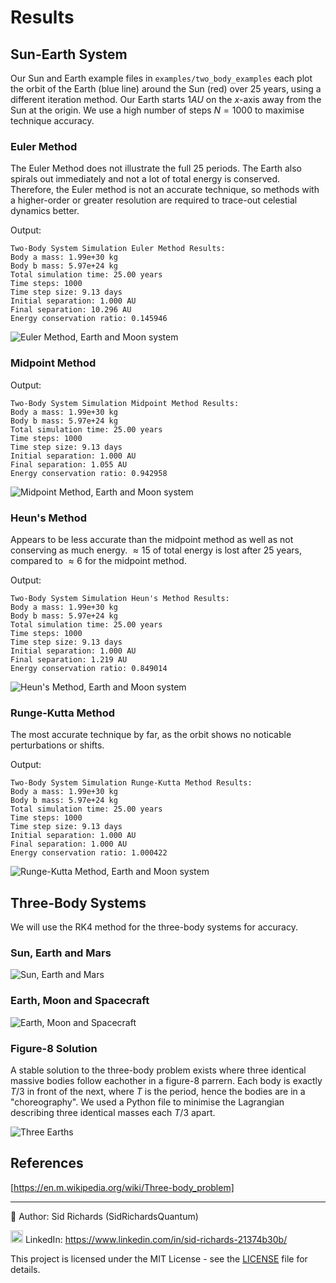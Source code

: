 # Results

## Sun-Earth System

Our Sun and Earth example files in ```examples/two_body_examples``` each plot the orbit of the Earth (blue line) around the Sun (red) over $25$ years, using a different iteration method.
Our Earth starts $1AU$ on the $x$-axis away from the Sun at the origin.
We use a high number of steps $N=1000$ to maximise technique accuracy.

### Euler Method

The Euler Method does not illustrate the full $25$ periods.
The Earth also spirals out immediately and not a lot of total energy is conserved.
Therefore, the Euler method is not an accurate technique, so methods with a higher-order or greater resolution are required to trace-out celestial dynamics better.

Output:
```
Two-Body System Simulation Euler Method Results:
Body a mass: 1.99e+30 kg
Body b mass: 5.97e+24 kg
Total simulation time: 25.00 years
Time steps: 1000
Time step size: 9.13 days
Initial separation: 1.000 AU
Final separation: 10.296 AU
Energy conservation ratio: 0.145946
```
![Euler Method, Earth and Moon system](images/sun_earth_euler.png)

### Midpoint Method

Output:
```
Two-Body System Simulation Midpoint Method Results:
Body a mass: 1.99e+30 kg
Body b mass: 5.97e+24 kg
Total simulation time: 25.00 years
Time steps: 1000
Time step size: 9.13 days
Initial separation: 1.000 AU
Final separation: 1.055 AU
Energy conservation ratio: 0.942958
```
![Midpoint Method, Earth and Moon system](images/sun_earth_midpoint.png)

### Heun's Method

Appears to be less accurate than the midpoint method as well as not conserving as much energy.
$\approx 15%$ of total energy is lost after $25$ years, compared to $\approx 6%$ for the midpoint method.

Output:
```
Two-Body System Simulation Heun's Method Results:
Body a mass: 1.99e+30 kg
Body b mass: 5.97e+24 kg
Total simulation time: 25.00 years
Time steps: 1000
Time step size: 9.13 days
Initial separation: 1.000 AU
Final separation: 1.219 AU
Energy conservation ratio: 0.849014
```
![Heun's Method, Earth and Moon system](images/sun_earth_heuns.png)

### Runge-Kutta Method

The most accurate technique by far, as the orbit shows no noticable perturbations or shifts.

Output:
```
Two-Body System Simulation Runge-Kutta Method Results:
Body a mass: 1.99e+30 kg
Body b mass: 5.97e+24 kg
Total simulation time: 25.00 years
Time steps: 1000
Time step size: 9.13 days
Initial separation: 1.000 AU
Final separation: 1.000 AU
Energy conservation ratio: 1.000422
```
![Runge-Kutta Method, Earth and Moon system](images/sun_earth_runge_kutta.png)

## Three-Body Systems

We will use the RK4 method for the three-body systems for accuracy.

### Sun, Earth and Mars

![Sun, Earth and Mars](images/earth_mars_sun.png)

### Earth, Moon and Spacecraft

![Earth, Moon and Spacecraft](images/earth_moon_spacecraft.png)

### Figure-8 Solution

A stable solution to the three-body problem exists where three identical massive bodies follow eachother in a figure-8 parrern.
Each body is exactly $T/3$ in front of the next, where $T$ is the period, hence the bodies are in a "choreography".
We used a Python file to minimise the Lagrangian describing three identical masses each $T/3$ apart.

![Three Earths](images/three_earths.png)

## References

[https://en.m.wikipedia.org/wiki/Three-body_problem]

---

📘 Author: Sid Richards (SidRichardsQuantum)

<img src="https://cdn.jsdelivr.net/gh/devicons/devicon/icons/linkedin/linkedin-original.svg" width="20" /> LinkedIn: https://www.linkedin.com/in/sid-richards-21374b30b/

This project is licensed under the MIT License - see the [LICENSE](LICENSE) file for details.
